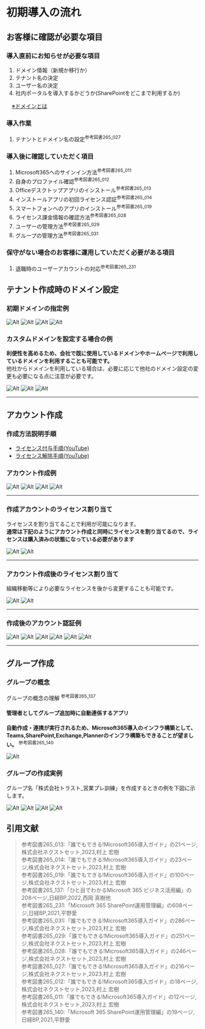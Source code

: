 # 初期導入の流れ

## お客様に確認が必要な項目

### 導入直前にお知らせが必要な項目

1. ドメイン情報（新規か移行か）
2. テナント名の決定
3. ユーザー名の決定
4. 社内ポータルを導入するかどうか(SharePointをどこまで利用するか)

　[※ドメインとは](https://www.onamae.com/clever/about/domain.html)  

### 導入作業

1. テナントとドメイン名の設定<sup>参考図書265_027</sup>

### 導入後に確認していただく項目

1. Microsoft365へのサインイン方法<sup>参考図書265_011</sup>
1. 自身のプロファイル確認<sup>参考図書265_012</sup>
1. Officeデスクトップアプリのインストール<sup>参考図書265_013</sup>
1. インストールアプリの初回ライセンス認証<sup>参考図書265_014</sup>
1. スマートフォンへのアプリのインストール<sup>参考図書265_019</sup>
1. ライセンス課金情報の確認方法<sup>参考図書265_028</sup>
1. ユーザーの管理方法<sup>参考図書265_029</sup>
1. グループの管理方法<sup>参考図書265_031</sup>

### 保守がない場合のお客様に運用していただく必要がある項目

1. 退職時のユーザーアカウントの対応<sup>参考図書265_231</sup>

## テナント作成時のドメイン設定

### 初期ドメインの指定例

![Alt](../../7_Prj/716_M365/100_初期導入/02_テナント作成trustit2024onMicrosoftcomドメイン1.png)
![Alt](../../7_Prj/716_M365/100_初期導入/02_テナント作成trustit2024onMicrosoftcomドメイン2.png)
![Alt](../../7_Prj/716_M365/100_初期導入/02_テナント作成trustit2024onMicrosoftcomドメイン3.png)
![Alt](../../7_Prj/716_M365/100_初期導入/02_テナント作成trustit2024onMicrosoftcomドメイン4.png)

### カスタムドメインを設定する場合の例

**利便性を高めるため、会社で既に使用しているドメインやホームページで利用しているドメインを利用することも可能です。**  
他社からドメインを利用している場合は、必要に応じて他社のドメイン設定の変更も必要になる点に注意が必要です。

![Alt](../../7_Prj/716_M365/100_初期導入/03_独自ドメイン_0.png)
![Alt](../../7_Prj/716_M365/100_初期導入/03_独自ドメイン_1.png)
![Alt](../../7_Prj/716_M365/100_初期導入/03_独自ドメイン_4.png)

---

## アカウント作成

### 作成方法説明手順

- [ライセンス付与手順(YouTube)](https://www.youtube.com/watch?v=x5fwOGyh_qQ)
- [ライセンス解除手順(YouTube)](https://www.youtube.com/watch?v=UdOeWZFmEVE)

### アカウント作成例

![Alt](../../7_Prj/716_M365/100_初期導入/05_ユーザ追加設定1.png)
![Alt](../../7_Prj/716_M365/100_初期導入/05_ユーザ追加設定13.png)
![Alt](../../7_Prj/716_M365/100_初期導入/05_ユーザ追加設定14.png)
![Alt](../../7_Prj/716_M365/100_初期導入/03_独自ドメイン_7.png)

---

### 作成アカウントのライセンス割り当て

ライセンスを割り当てることで利用が可能になります。  
**通常は下記のようにアカウント作成と同時にライセンスを割り当てるので、ライセンスは購入済みの状態になっている必要があります**  
  
![Alt](../../7_Prj/716_M365/100_初期導入/05_ユーザ追加設定2.png)
![Alt](../../7_Prj/716_M365/100_初期導入/05_ユーザ追加設定4.png)

---

### アカウント作成後のライセンス割り当て

組織移動等により必要なライセンスを後から変更することも可能です。  

![Alt](../../7_Prj/716_M365/100_初期導入/05_作成アカウントのライセンス割り当て1.png)
![Alt](../../7_Prj/716_M365/100_初期導入/05_作成アカウントのライセンス割り当て2.png)

---

### 作成後のアカウント認証例

![Alt](../../7_Prj/716_M365/100_初期導入/06_Authenticator設定0.png)
![Alt](../../7_Prj/716_M365/100_初期導入/06_Authenticator設定1.png)
![Alt](../../7_Prj/716_M365/100_初期導入/06_Authenticator設定2.png)
![Alt](../../7_Prj/716_M365/100_初期導入/06_Authenticator設定3.png)
![Alt](../../7_Prj/716_M365/100_初期導入/06_Authenticator設定4.png)
![Alt](../../7_Prj/716_M365/100_初期導入/06_多要素認証1.png)

---

## グループ作成

### グループの概念

グループの概念の理解 <sup>参考図書265_137</sup>

#### 管理者としてグループ追加時に自動連係するアプリ

**自動作成・連携が実行されるため、Microsoft365導入のインフラ構築として、Teams,SharePoint,Exchange,Plannerのインフラ構築もできることが望ましい。** <sup>参考図書265_140</sup>

![Alt](../../7_Prj/716_M365/100_初期導入/100_初期導入_グループ1.png)

### グループの作成実例

グループ名「株式会社トラスト_営業プレ訓練」を作成するときの例を下図に示します。  

![Alt](../../7_Prj/716_M365/100_初期導入/チームとグループ2.png)
![Alt](../../7_Prj/716_M365/100_初期導入/チームとグループ10.png)
![Alt](../../7_Prj/716_M365/100_初期導入/チームとグループ11.png)
![Alt](../../7_Prj/716_M365/100_初期導入/03_独自ドメイン_8.png)

## 引用文献

> 参考図書265_013:「誰でもできる!Microsoft365導入ガイド」の21ページ,株式会社ネクストセット,2023,村上 宏樹  
> 参考図書265_014:「誰でもできる!Microsoft365導入ガイド」の23ページ,株式会社ネクストセット,2023,村上 宏樹  
> 参考図書265_019:「誰でもできる!Microsoft365導入ガイド」の100ページ,株式会社ネクストセット,2023,村上 宏樹  
> 参考図書265_137:「ひと目でわかるMicrosoft 365 ビジネス活用編」の208ページ,日経BP,2022,西岡 真樹他  
> 参考図書265_231:「Microsoft 365 SharePoint運用管理編」の608ページ,日経BP,2021,平野愛  
> 参考図書265_031:「誰でもできる!Microsoft365導入ガイド」の286ページ,株式会社ネクストセット,2023,村上 宏樹  
> 参考図書265_029:「誰でもできる!Microsoft365導入ガイド」の251ページ,株式会社ネクストセット,2023,村上 宏樹  
> 参考図書265_028:「誰でもできる!Microsoft365導入ガイド」の246ページ,株式会社ネクストセット,2023,村上 宏樹  
> 参考図書265_027:「誰でもできる!Microsoft365導入ガイド」の216ページ,株式会社ネクストセット,2023,村上 宏樹  
> 参考図書265_012:「誰でもできる!Microsoft365導入ガイド」の18ページ,株式会社ネクストセット,2023,村上 宏樹  
> 参考図書265_011:「誰でもできる!Microsoft365導入ガイド」の12ページ,株式会社ネクストセット,2023,村上 宏樹  
> 参考図書265_140:「Microsoft 365 SharePoint運用管理編」の19ページ,日経BP,2021,平野愛  